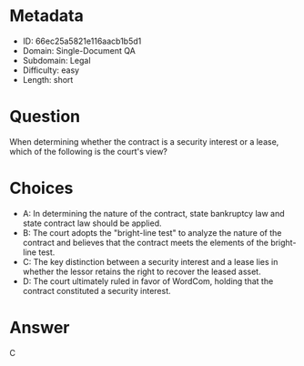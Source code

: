 # Metadata

- ID: 66ec25a5821e116aacb1b5d1
- Domain: Single-Document QA
- Subdomain: Legal
- Difficulty: easy
- Length: short

# Question

When determining whether the contract is a security interest or a lease, which of the following is the court's view?

# Choices

- A: In determining the nature of the contract, state bankruptcy law and state contract law should be applied.
- B: The court adopts the "bright-line test" to analyze the nature of the contract and believes that the contract meets the elements of the bright-line test.
- C: The key distinction between a security interest and a lease lies in whether the lessor retains the right to recover the leased asset.
- D: The court ultimately ruled in favor of  WordCom, holding that the contract constituted a security interest.

# Answer

C
